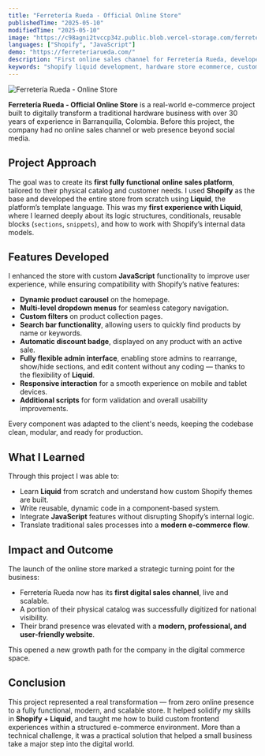 ```yaml
---
title: "Ferretería Rueda - Official Online Store"
publishedTime: "2025-05-10"
modifiedTime: "2025-05-10"
image: "https://c98agni2tvccp34z.public.blob.vercel-storage.com/ferreteria-rueda-4SL4sGq58fvYkcTFM35hFtV2eEWT91.webp"
languages: ["Shopify", "JavaScript"]
demo: "https://ferreteriarueda.com/"
description: "First online sales channel for Ferretería Rueda, developed from scratch using Liquid and JavaScript. Project by Kevin Julio Pineda."
keywords: "shopify liquid development, hardware store ecommerce, custom online store, shopify store developer, frontend javascript, ferretería rueda online, ecommerce development Colombia, Shopify Liquid developer"
---
```


![Ferretería Rueda - Online Store](https://c98agni2tvccp34z.public.blob.vercel-storage.com/ferreteria-rueda-4SL4sGq58fvYkcTFM35hFtV2eEWT91.webp)

**Ferretería Rueda - Official Online Store** is a real-world e-commerce project built to digitally transform a traditional hardware business with over 30 years of experience in Barranquilla, Colombia. Before this project, the company had no online sales channel or web presence beyond social media.

## Project Approach

The goal was to create its **first fully functional online sales platform**, tailored to their physical catalog and customer needs. I used **Shopify** as the base and developed the entire store from scratch using **Liquid**, the platform’s template language. This was my **first experience with Liquid**, where I learned deeply about its logic structures, conditionals, reusable blocks (`sections`, `snippets`), and how to work with Shopify’s internal data models.

## Features Developed

I enhanced the store with custom **JavaScript** functionality to improve user experience, while ensuring compatibility with Shopify’s native features:

- **Dynamic product carousel** on the homepage.
- **Multi-level dropdown menus** for seamless category navigation.
- **Custom filters** on product collection pages.
- **Search bar functionality**, allowing users to quickly find products by name or keywords.
- **Automatic discount badge**, displayed on any product with an active sale.
- **Fully flexible admin interface**, enabling store admins to rearrange, show/hide sections, and edit content without any coding — thanks to the flexibility of **Liquid**.
- **Responsive interaction** for a smooth experience on mobile and tablet devices.
- **Additional scripts** for form validation and overall usability improvements.

Every component was adapted to the client's needs, keeping the codebase clean, modular, and ready for production.

## What I Learned

Through this project I was able to:

- Learn **Liquid** from scratch and understand how custom Shopify themes are built.
- Write reusable, dynamic code in a component-based system.
- Integrate **JavaScript** features without disrupting Shopify’s internal logic.
- Translate traditional sales processes into a **modern e-commerce flow**.

## Impact and Outcome

The launch of the online store marked a strategic turning point for the business:

- Ferretería Rueda now has its **first digital sales channel**, live and scalable.
- A portion of their physical catalog was successfully digitized for national visibility.
- Their brand presence was elevated with a **modern, professional, and user-friendly website**.

This opened a new growth path for the company in the digital commerce space.

## Conclusion

This project represented a real transformation — from zero online presence to a fully functional, modern, and scalable store. It helped solidify my skills in **Shopify + Liquid**, and taught me how to build custom frontend experiences within a structured e-commerce environment. More than a technical challenge, it was a practical solution that helped a small business take a major step into the digital world.
